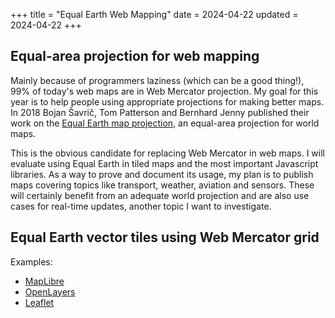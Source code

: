 +++
title = "Equal Earth Web Mapping"
date = 2024-04-22
updated = 2024-04-22
+++

## Equal-area projection for web mapping

Mainly because of programmers laziness (which can be a good thing!), 99% of today's web maps are in Web Mercator projection. My goal for this year is to help people using appropriate projections for making better maps. In 2018 Bojan Šavrič, Tom Patterson and Bernhard Jenny published their work on the [Equal Earth map projection](https://www.equal-earth.com/), an equal-area projection for world maps.

This is the obvious candidate for replacing Web Mercator in web maps. I will evaluate using Equal Earth in tiled maps and the most important Javascript libraries. As a way to prove and document its usage, my plan is to publish maps covering topics like transport, weather, aviation and sensors. These will certainly benefit from an adequate world projection and are also use cases for real-time updates, another topic I want to investigate.


## Equal Earth vector tiles using Web Mercator grid

Examples:
* [MapLibre](/maplibre)
* [OpenLayers](/openlayers)
* [Leaflet](/leaflet)
